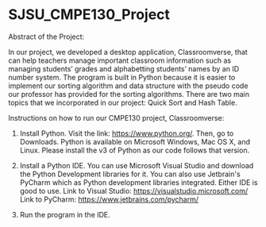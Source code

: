 # SJSU_CMPE130_Project

Abstract of the Project:

In our project, we developed a desktop application, Classroomverse, that can help teachers manage important classroom information such 
as managing students’ grades and alphabetting students’ names by an ID number system. The program is built in Python because it is easier
to implement our sorting algorithm and data structure with the pseudo code our professor has provided for the sorting algorithms. There
are two main topics that we incorporated in our project: Quick Sort and Hash Table.

Instructions on how to run our CMPE130 project, Classroomverse:

1. Install Python.
Visit the link: https://www.python.org/. Then, go to Downloads. Python is available on Microsoft Windows, Mac OS X, and Linux. Please
install the v3 of Python as our code follows that version.

2. Install a Python IDE.
You can use Microsoft Visual Studio and download the Python Development libraries for it. You can also use Jetbrain's PyCharm which as
Python development libraries integrated. Either IDE is good to use.
Link to Visual Studio: https://visualstudio.microsoft.com/
Link to PyCharm: https://www.jetbrains.com/pycharm/

3. Run the program in the IDE.
